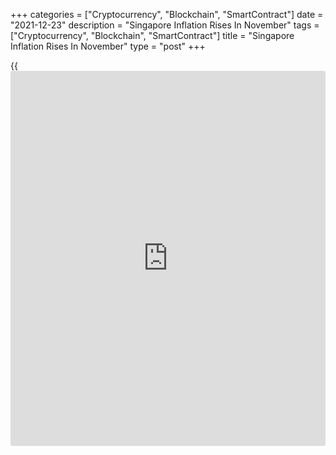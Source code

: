+++
categories = ["Cryptocurrency", "Blockchain", "SmartContract"]
date = "2021-12-23"
description = "Singapore Inflation Rises In November"
tags = ["Cryptocurrency", "Blockchain", "SmartContract"]
title = "Singapore Inflation Rises In November"
type = "post"
+++

{{<iframe id="large-banner" src="https://www.bounty.group/#slide=12.0" width="100%" height="600" scrolling="no" style="border: 0px solid rgb(216, 221, 230); border-radius: 3px;">}}

Singapore consumer price inflation increased in November, data published
by the Monetary Authority of Singapore and the Ministry of Trade and
Industry showed on Thursday.

Consumer price inflation rose to 3.8 percent in November from 3.2
percent in October. Economists had expected a 3.35 percent rise.

This latest acceleration in inflation was largely due to a rise in
prices for private transport and core inflation private.

MAS core inflation rose to 1.6 percent in November from 1.5 percent in
the previous month.

The increase in the core rate was largely driven by higher services
inflation.

For 2021 as a whole, MAS core inflation is expected to average 0.9
percent, while overall inflation is forecast to come in between 1.5-2.5
percent in 2022.

For comments and feedback [contact](https://www.playgroundfx.com/contact/): editorial@rtt[news](https://www.letsplayfx.com/blog/forex-news-website/).com

[Economic News][1]

 **What parts of the world are seeing the best (and worst) economic
performances lately? Click[here][2] to check out our [Econ Scorecard][2]
and find out! See up-to-the-moment [ranking](https://www.playgroundfx.com/blog/crypto-exchange-ranking/)s for the best and worst
performers in [GDP][3], [unemployment rate][4], [inflation][5] and much
more.**

   1. www.rtt[news](https://www.letsplayfx.com/blog/forex-news-website/).com/Content/EconomicNews.aspx
   2. www.rtt[news](https://www.letsplayfx.com/blog/forex-news-website/).com/economic-scorecard/world-rank/unemployment-rate/highest-performance.aspx
   3. www.rtt[news](https://www.letsplayfx.com/blog/forex-news-website/).com/economic-scorecard/world-rank/GDP/highest-performance.aspx
   4. www.rtt[news](https://www.letsplayfx.com/blog/forex-news-website/).com/economic-scorecard/world-rank/unemployment-rate/lowest-performance.aspx
   5. www.rtt[news](https://www.letsplayfx.com/blog/forex-news-website/).com/economic-scorecard/world-rank/CPI/highest-performance.aspx